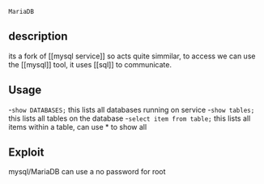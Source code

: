 `MariaDB`
## description
its a fork of [[mysql service]] so acts quite simmilar, to access we can use the [[mysql]] tool, it uses [[sql]] to communicate.

## Usage
-`show DATABASES;` this lists all databases running on service
-`show tables;` this lists all tables on the database
-`select item from table;` this lists all items within a table, can use * to show all

## Exploit
mysql/MariaDB can use a no password for root